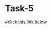 # Task-5
#[click this link below](https://1drv.ms/u/c/8163d8be51c50792/EXQN3KcFtRxCiVNEeMuBmvsBSmwub9EfNmnOj2W7NpwhsA?e=psQylp)
